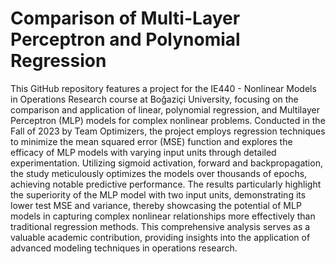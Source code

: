 # Comparison of Multi-Layer Perceptron and Polynomial Regression
This GitHub repository features a project for the IE440 - Nonlinear Models in Operations Research course at Boğaziçi University, focusing on the comparison and application of linear, polynomial regression, and Multilayer Perceptron (MLP) models for complex nonlinear problems. Conducted in the Fall of 2023 by Team Optimizers, the project employs regression techniques to minimize the mean squared error (MSE) function and explores the efficacy of MLP models with varying input units through detailed experimentation. Utilizing sigmoid activation, forward and backpropagation, the study meticulously optimizes the models over thousands of epochs, achieving notable predictive performance. The results particularly highlight the superiority of the MLP model with two input units, demonstrating its lower test MSE and variance, thereby showcasing the potential of MLP models in capturing complex nonlinear relationships more effectively than traditional regression methods. This comprehensive analysis serves as a valuable academic contribution, providing insights into the application of advanced modeling techniques in operations research.







